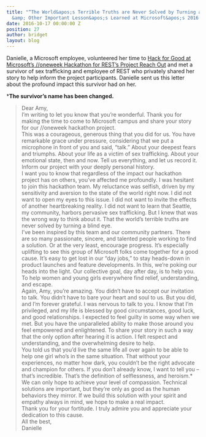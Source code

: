 ```yaml
---
title: "“The World&apos;s Terrible Truths are Never Solved by Turning a Blind Eye&#x2c;”
  &amp; Other Important Lesson&apos;s Learned at Microsoft&apos;s 2016 //oneweek Hackathon."
date: 2016-10-17 00:00:00 Z
position: 27
author: bridget
layout: blog
---
```


Danielle, a Microsoft employee, volunteered her time to [Hack for Good at Microsoft’s //oneweek Hackathon for REST’s Project Reach Out](https://iwantrest.com/blog/weve-begun-our-year-with-a-real-game-changer) and met a survivor of sex trafficking and employee of REST who privately shared her story to help inform the project participants. Danielle sent us this letter about the profound impact this survivor had on her.

***The survivor’s name has been changed.**

> Dear Amy,<Br>
>I’m writing to let you know that you’re wonderful. Thank you for    making the time to come to Microsoft campus and share your story for our //oneweek hackathon project.<br>
>This was a courageous, generous thing that you did for us. You have remarkable grace under pressure, considering that we put a microphone in front of you and said, “talk.” About your deepest fears and triumphs. About your life as a victim of sex trafficking. About your emotional state, then and now. Tell us everything, and let us record it. Inform our project with your deeply personal history.<br>
>I want you to know that regardless of the impact our hackathon project has on others, you’ve affected me profoundly. I was hesitant to join this hackathon team. My reluctance was selfish, driven by my sensitivity and aversion to the state of the world right now. I did not want to open my eyes to this issue. I did not want to invite the effects of another heartbreaking reality. I did not want to learn that Seattle, my community, harbors pervasive sex trafficking. But I knew that was the wrong way to think about it. That the world’s terrible truths are never solved by turning a blind eye.<br>
>I’ve been inspired by this team and our community partners. There are so many passionate, sincere, and talented people working to find a solution. Or at the very least, encourage progress. It’s especially uplifting to see this group of Microsoft folks come together for a good cause. It’s easy to get lost in our “day jobs,” to stay heads-down in product launches and feature developments. In this, we’re poking our heads into the light. Our collective goal, day after day, is to help you. To help women and young girls everywhere find relief, understanding, and escape.<br>
>Again, Amy, you’re amazing. You didn’t have to accept our invitation to talk. You didn’t have to bare your heart and soul to us. But you did, and I’m forever grateful. I was nervous to talk to you. I know that I’m privileged, and my life is blessed by good circumstances, good luck, and good relationships. I expected to feel guilty in some way when we met. But you have the unparalleled ability to make those around you feel empowered and enlightened. To share your story in such a way that the only option after hearing it is action. I felt respect and understanding, and the overwhelming desire to help.<br>
>You told us that you’d live the same life all over again to be able to help one girl who’s in the same situation. That without your experiences, no matter how dark, you couldn’t be the right advocate and champion for others. If you don’t already know, I want to tell you – that’s incredible. That’s the definition of selflessness, and heroism.*
>We can only hope to achieve your level of compassion. Technical solutions are important, but they’re only as good as the human behaviors they mirror. If we build this solution with your spirit and empathy always in mind, we hope to make a real impact.<br>
Thank you for your fortitude. I truly admire you and appreciate your dedication to this cause.<br>
>All the best,<br>
>Danielle


